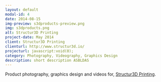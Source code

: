 ```yaml
---
layout: default
modal-id: 4
date: 2014-08-15
img-preview: s3dproducts-preview.png
img: s3dproducts.png
alt: Structur3D Printing
project-date: May 2014
client: Structur3D Printing
clienturl: http://www.structur3d.io/
projecturl: javascript:void(0);
category: Photography, Videography, Graphics Design
description: short description ASBLDAS
---
```


Product photography, graphics design and videos for, <a href="http://www.structur3d.io/" target="_blank">Structur3D Printing</a>.
